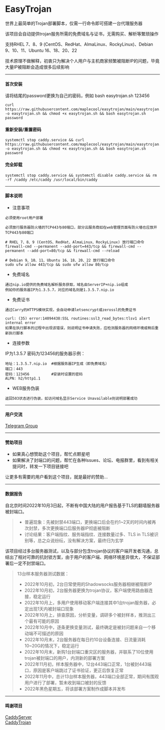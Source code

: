 # EasyTrojan #

世界上最简单的Trojan部署脚本，仅需一行命令即可搭建一台代理服务器

该项目会自动提供trojan服务所需的免费域名与证书，无需购买、解析等繁琐操作

支持RHEL 7、8、9 (CentOS、RedHat、AlmaLinux、RockyLinux)、Debian 9、10、11、Ubuntu 16、18、20、22

技术原理不做解释，初衷只为解决个人用户与主机商家频繁被阻断IP的问题，毕竟大量IP被阻断会造成很多后续影响

---

#### 首次安装 ####
请将结尾的password更换为自己的密码，例如 bash easytrojan.sh 123456
```
curl https://raw.githubusercontent.com/maplecool/easytrojan/main/easytrojan.sh -o easytrojan.sh && chmod +x easytrojan.sh && bash easytrojan.sh password
```

#### 重新安装/重置密码 ####
```
systemctl stop caddy.service && curl https://raw.githubusercontent.com/maplecool/easytrojan/main/easytrojan.sh -o easytrojan.sh && chmod +x easytrojan.sh && bash easytrojan.sh password
```

#### 完全卸载 ####
```
systemctl stop caddy.service && systemctl disable caddy.service && rm -rf /caddy /etc/caddy /usr/local/bin/caddy
```

---

#### 脚本说明 ####
- 注意事项

```
必须使用root用户部署

必须放行服务器防火墙的TCP443与80端口，部分云服务商如在web管理页面有防火墙也应放开TCP443与80端口

# RHEL 7、8、9 (CentOS、RedHat、AlmaLinux、RockyLinux) 放行端口命令
firewall-cmd --permanent --add-port=443/tcp && firewall-cmd --permanent --add-port=80/tcp && firewall-cmd --reload

# Debian 9、10、11、Ubuntu 16、18、20、22 放行端口命令
sudo ufw allow 443/tcp && sudo ufw allow 80/tcp
```

- 免费域名

```
通过nip.io提供的免费域名解析服务获取，域名由ServerIP+nip.io组成
例如你的服务器IP为1.3.5.7，对应的域名则是1.3.5.7.nip.io
```

- 免费证书

```
通过Carry的HTTPS模块实现，会自动申请letsencrypt或zerossl的免费证书

curl: (35) error:14094438:SSL routines:ssl3_read_bytes:tlsv1 alert internal error
如果在执行脚本的过程中出现该错误，则说明证书申请失败，应检测服务器的网络环境或稍后重新执行脚本
```

- 连接参数

IP为1.3.5.7 密码为123456的服务器示例：
```
地址：1.3.5.7.nip.io  #根据服务器IP生成（即免费域名）
端口：443
密码：123456          #安装时设置的密码
ALPN: h2/http1.1
```

- WEB服务伪装

```
返回503状态进行伪装，如访问域名显示Service Unavailable则说明部署成功
```

---

#### 用户交流 ####
[Telegram Group](https://t.me/easytrojan)

---

#### 赞助项目 ####
- 如果真心想赞助这个项目，帮忙点颗星吧
- 如果解决了封端口的问题，帮忙在各种Issues、论坛、电报群里，看到有相关提问时，转发一下项目链接吧

让更多有需要的用户看到这个项目，就是最好的赞助...

---

#### 数据报告 ####

自北京时间2022年10月3日起，不断有中国大陆的用户报告基于TLS的翻墙服务器被封端口。

>- 普遍现象：先被封禁443端口，更换端口后会在约1~2天的时间内被再次封禁，多次更换端口后服务器IP彻底被阻断
>- 讨论结果：客户端指纹、服务端指纹、连接数量过多、TLS in TLS被识别等，总之众说纷纭，没有解决方案，最终归为玄学

该项目经过多台服务器测试，以及与部分包含trojan协议的客户端开发者沟通，总结出了相对可靠的抗封锁方案，由于用户的客户端、网络环境差异很大，不保证部署后一定不封禁端口。

> 13台样本服务器测试数据：
>- 2022年10月初，2台日常使用的Shadowsocks服务器相继被阻断IP
>- 2022年10月初，2台服务器更换为trojan协议，客户端使用路由器连接，稳定运行
>- 2022年10月上，多用户使用移动客户端连接其中1台trojan服务器，必定出现1天内被封端口现象
>- 2022年10月上，排查原因，分析变量，调研多个被封样本，推测出三个最有可能的原因
>- 2022年10月中，逐条更换变量测试，最终确定是被封问题来自一个移动端不可描述的原因
>- 2022年10月末，2台服务器在每日约10台设备连接、日流量消耗10~20G的情况下，稳定运行
>- 2022年10月末，新购1台封端口重灾区的服务器，并联系了10位使用trojan被封端口的用户，内测新的部署方案
>- 2022年11月初，样本服务器中，12台443端口正常，1台被封443端口，原因是客户端跳过了证书验证，更正后恢复正常
>- 2022年11月中，总计13台样本服务器，443端口全部正常，期间有围观用户进行了部署，暂未收到端口被封的反馈
>- 2022年黑色星期五，将该部署方案制作成脚本并发布

---

#### 鸣谢项目 ####
[CaddyServer](https://github.com/caddyserver/caddy) </br>
[CaddyTrojan](https://github.com/imgk/caddy-trojan)
